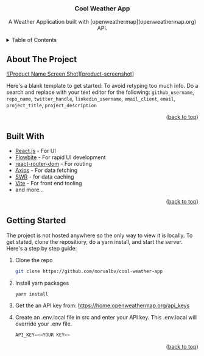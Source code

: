 <a name="readme-top"></a>
<div align="center">
<h3 align="center">Cool Weather App</h3>

  <p align="center">
    A Weather Application built with [openweathermap](openweathermap.org) API.
  </p>
</div>

<!-- TABLE OF CONTENTS -->
<details>
  <summary>Table of Contents</summary>
  <ol>
    <li>
      <a href="#about-the-project">About The Project</a>
      <ul>
        <li><a href="#built-with">Built With</a></li>
      </ul>
    </li>
    <li>
      <a href="#getting-started">Getting Started</a>
    </li>
  </ol>
</details>



<!-- ABOUT THE PROJECT -->
## About The Project

[![Product Name Screen Shot][product-screenshot]](https://example.com)

Here's a blank template to get started: To avoid retyping too much info. Do a search and replace with your text editor for the following: `github_username`, `repo_name`, `twitter_handle`, `linkedin_username`, `email_client`, `email`, `project_title`, `project_description`

<p align="right">(<a href="#readme-top">back to top</a>)</p>



## Built With

* [React.js](https://react.dev/) - For UI
* [Flowbite](https://flowbite.com/) - For rapid UI development
* [react-router-dom](https://reactrouter.com/en/main) - For routing
* [Axios](https://axios-http.com/docs/intro) - For data fetching
* [SWR](https://swr.vercel.app/) - for data caching
* [Vite](https://vitejs.dev/) - For front end tooling
* and more...

<p align="right">(<a href="#readme-top">back to top</a>)</p>


<!-- GETTING STARTED -->
## Getting Started

The project is not hosted anywhere so the only way to view it is locally. To get stated, clone the repositiory, do a yarn install, and start the server. Here's a step by step guide:

1. Clone the repo
   ```sh
   git clone https://github.com/norvalbv/cool-weather-app
   ```
2. Install yarn packages
   ```sh
   yarn install
   ```
3. Get the an API key from: https://home.openweathermap.org/api_keys

4. Create an .env.local file in src and enter your API key. This .env.local will override your .env file.
   ```js
   API_KEY=<<YOUR KEY>>
   ```

<p align="right">(<a href="#readme-top">back to top</a>)</p>